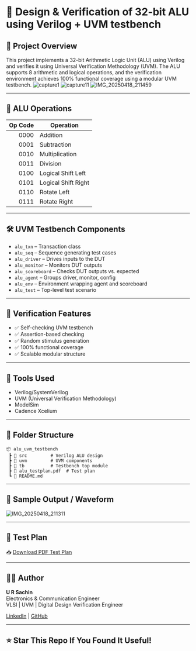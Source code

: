 
# 🔢 Design & Verification of 32-bit ALU using Verilog + UVM testbench

## 📌 Project Overview
This project implements a 32-bit Arithmetic Logic Unit (ALU) using Verilog and verifies it using Universal Verification Methodology (UVM). The ALU supports 8 arithmetic and logical operations, and the verification environment achieves 100% functional coverage using a modular UVM testbench.
![capture1](https://github.com/user-attachments/assets/2647de5e-b424-4296-bb4c-71620ac847f2)
![capture11](https://github.com/user-attachments/assets/2f6c82fa-e0b8-4c72-bcfd-98b5b49f9d96)
![IMG_20250418_211459](https://github.com/user-attachments/assets/f676b002-7022-466a-ad80-8ece21da554f)

---

## 🧠 ALU Operations
| Op Code | Operation           |
|--------:|----------------------|
| 0000    | Addition             |
| 0001    | Subtraction          |
| 0010    | Multiplication       |
| 0011    | Division             |
| 0100    | Logical Shift Left   |
| 0101    | Logical Shift Right  |
| 0110    | Rotate Left          |
| 0111    | Rotate Right         |

---

## 🛠️ UVM Testbench Components
- `alu_txn` – Transaction class
- `alu_seq` – Sequence generating test cases
- `alu_driver` – Drives inputs to the DUT
- `alu_monitor` – Monitors DUT outputs
- `alu_scoreboard` – Checks DUT outputs vs. expected
- `alu_agent` – Groups driver, monitor, config
- `alu_env` – Environment wrapping agent and scoreboard
- `alu_test` – Top-level test scenario

---

## 🧪 Verification Features
- ✅ Self-checking UVM testbench
- ✅ Assertion-based checking
- ✅ Random stimulus generation
- ✅ 100% functional coverage
- ✅ Scalable modular structure

---

## 🧰 Tools Used
- Verilog/SystemVerilog
- UVM (Universal Verification Methodology)
- ModelSim
- Cadence Xcelium

---

## 📁 Folder Structure
```
📦 alu_uvm_testbench
 ┣ 📂 src         # Verilog ALU design
 ┣ 📂 uvm         # UVM components
 ┣ 📂 tb          # Testbench top module
 ┣ 📜 alu_testplan.pdf  # Test plan
 ┗ 📜 README.md
```

---

## 📸 Sample Output / Waveform
![IMG_20250418_211311](https://github.com/user-attachments/assets/912f7af2-7ad4-4172-ba9c-3c7c716b95af)



---

## 📄 Test Plan
📥 [Download PDF Test Plan](./alu_testplan.pdf)

---

## 👨‍💻 Author
**U R Sachin**  
Electronics & Communication Engineer  
VLSI | UVM | Digital Design Verification Engineer  

[LinkedIn](https://linkedin.com/u-r-sachin) | [GitHub](https://github.com/SACHINUR17) 

---

## ⭐ Star This Repo If You Found It Useful!
